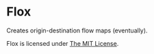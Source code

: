 # Flox
Creates origin-destination flow maps (eventually).

Flox is licensed under [The MIT License](https://opensource.org/licenses/MIT).

